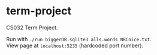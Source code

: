 # term-project
CS032 Term Project.

Run with `./run biggerDB.sqlite3 alls.words NRCnice.txt`.  
View page at `localhost:5235` (hardcoded port number).
